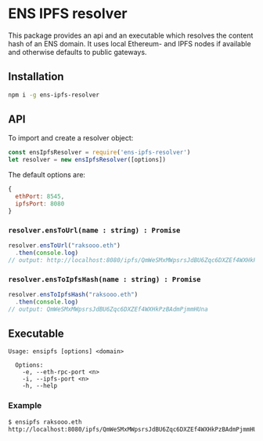 # ENS IPFS resolver
This package provides an api and an executable which resolves the content hash of an ENS domain. It uses local Ethereum- and IPFS nodes if available and otherwise defaults to public gateways.

## Installation
```sh
npm i -g ens-ipfs-resolver
```

## API
To import and create a resolver object:
```javascript
const ensIpfsResolver = require('ens-ipfs-resolver')
let resolver = new ensIpfsResolver([options])
```

The default options are:
```javascript
{
  ethPort: 8545,
  ipfsPort: 8080
}
```

### `resolver.ensToUrl(name : string) : Promise`
```javascript
resolver.ensToUrl("raksooo.eth")
  .then(console.log)
// output: http://localhost:8080/ipfs/QmWeSMxMWpsrsJdBU6Zqc6DXZEf4WXHkPzBAdmPjmmHUna
```

### `resolver.ensToIpfsHash(name : string) : Promise`
```javascript
resolver.ensToIpfsHash("raksooo.eth")
  .then(console.log)
// output: QmWeSMxMWpsrsJdBU6Zqc6DXZEf4WXHkPzBAdmPjmmHUna
```

## Executable
```
Usage: ensipfs [options] <domain>

  Options:
    -e, --eth-rpc-port <n>  
    -i, --ipfs-port <n>     
    -h, --help
```

### Example
```sh
$ ensipfs raksooo.eth
http://localhost:8080/ipfs/QmWeSMxMWpsrsJdBU6Zqc6DXZEf4WXHkPzBAdmPjmmHUna
```

